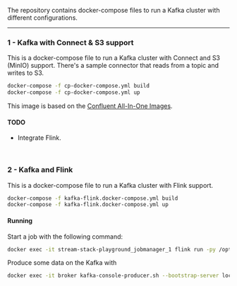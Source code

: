 The repository contains docker-compose files to run a Kafka cluster with different configurations.

---

### 1 - Kafka with Connect & S3 support

This is a docker-compose file to run a Kafka cluster with Connect and S3 (MinIO) support. There's a sample connector that reads from a topic and writes to S3.

```bash
docker-compose -f cp-docker-compose.yml build
docker-compose -f cp-docker-compose.yml up
```

This image is based on the [Confluent All-In-One Images](https://github.com/confluentinc/cp-all-in-one).

#### TODO
* Integrate Flink.

<br/>

### 2 - Kafka and Flink

This is a docker-compose file to run a Kafka cluster with Flink support.

```bash
docker-compose -f kafka-flink.docker-compose.yml build
docker-compose -f kafka-flink.docker-compose.yml up
```

#### Running

Start a job with the following command:

```bash
docker exec -it stream-stack-playground_jobmanager_1 flink run -py /opt/src/flink_kafka_consumer.py
```

Produce some data on the Kafka with
```bash
docker exec -it broker kafka-console-producer.sh --bootstrap-server localhost:9092 --topic users
```

